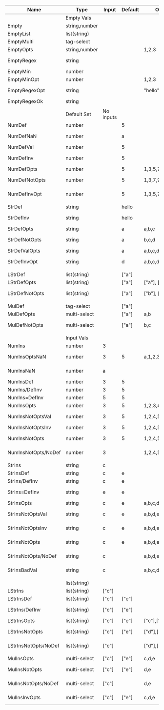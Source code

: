 | Name                 | Type          | Input     | Default | Options           | Validation | -> | Output | Optional | Error         |
|----------------------|---------------|-----------|---------|-------------------|------------|----|--------|----------|---------------|
|                      | Empty Vals    |           |         |                   |            |    |        |          |               |
| Empty                | string,number |           |         |                   |            |    | ""     | false    |               |
| EmptyList            | list(string)  |           |         |                   |            |    | ""     | false    |               |
| EmptyMulti           | tag-select    |           |         |                   |            |    | ""     | false    |               |
| EmptyOpts            | string,number |           |         | 1,2,3             |            |    | ""     | false    |               |
| EmptyRegex           | string        |           |         |                   | world      |    |        |          | regex error   |
| EmptyMin             | number        |           |         |                   | 1-10       |    |        |          | 1 <  < 10     |
| EmptyMinOpt          | number        |           |         | 1,2,3             | 2-5        |    |        |          | 2 <  < 5      |
| EmptyRegexOpt        | string        |           |         | "hello","goodbye" | goodbye    |    |        |          | regex error   |
| EmptyRegexOk         | string        |           |         |                   | .*         |    | ""     | false    |               |
|                      |               |           |         |                   |            |    |        |          |               |
|                      | Default Set   | No inputs |         |                   |            |    |        |          |               |
| NumDef               | number        |           | 5       |                   |            |    | 5      | true     |               |
| NumDefNaN            | number        |           | a       |                   |            |    |        |          | type "number" |   
| NumDefVal            | number        |           | 5       |                   | 3-7        |    | 5      | true     |               |
| NumDefInv            | number        |           | 5       |                   | 10-        |    |        |          | 10 < 5 < 0    |
| NumDefOpts           | number        |           | 5       | 1,3,5,7           | 2-6        |    | 5      | true     |               |
| NumDefNotOpts        | number        |           | 5       | 1,3,7,9           | 2-6        |    |        |          | valid option  |
| NumDefInvOpt         | number        |           | 5       | 1,3,5,7           | 6-10       |    |        |          | 6 < 5 < 10    |
|                      |               |           |         |                   |            |    |        |          |               |
| StrDef               | string        |           | hello   |                   |            |    | hello  | true     |               |
| StrDefInv            | string        |           | hello   |                   | world      |    |        |          | regex error   |
| StrDefOpts           | string        |           | a       | a,b,c             |            |    | a      | true     |               |
| StrDefNotOpts        | string        |           | a       | b,c,d             |            |    |        |          | valid option  |
| StrDefValOpts        | string        |           | a       | a,b,c,d,e,f       | [a-c]      |    | a      | true     |               |
| StrDefInvOpt         | string        |           | d       | a,b,c,d,e,f       | [a-c]      |    |        |          | regex error   |
|                      |               |           |         |                   |            |    |        |          |               |
| LStrDef              | list(string)  |           | ["a"]   |                   |            |    | ["a"]  | true     |               |
| LStrDefOpts          | list(string)  |           | ["a"]   | ["a"], ["b"]      |            |    | ["a"]  | true     |               |
| LStrDefNotOpts       | list(string)  |           | ["a"]   | ["b"], ["c"]      |            |    |        |          | valid option  |
|                      |               |           |         |                   |            |    |        |          |               |
| MulDef               | tag-select    |           | ["a"]   |                   |            |    | ["a"]  | true     |               |
| MulDefOpts           | multi-select  |           | ["a"]   | a,b               |            |    | ["a"]  | true     |               |
| MulDefNotOpts        | multi-select  |           | ["a"]   | b,c               |            |    |        |          | valid option  |
|                      |               |           |         |                   |            |    |        |          |               |
|                      | Input Vals    |           |         |                   |            |    |        |          |               |
| NumIns               | number        | 3         |         |                   |            |    | 3      | false    |               |
| NumInsOptsNaN        | number        | 3         | 5       | a,1,2,3,4,5       | 1-3        |    | 3      | true     | type "number" |  
| NumInsNaN            | number        | a         |         |                   |            |    |        |          | type "number" |      
| NumInsDef            | number        | 3         | 5       |                   |            |    | 3      | true     |               |
| NumIns/DefInv        | number        | 3         | 5       |                   | 1-3        |    | 3      | true     |               |
| NumIns=DefInv        | number        | 5         | 5       |                   | 1-3        |    |        |          | 1 < 5 < 3     |
| NumInsOpts           | number        | 3         | 5       | 1,2,3,4,5         | 1-3        |    | 3      | true     |               |
| NumInsNotOptsVal     | number        | 3         | 5       | 1,2,4,5           | 1-3        |    |        |          | valid option  |
| NumInsNotOptsInv     | number        | 3         | 5       | 1,2,4,5           | 1-2        |    |        | true     | 1 < 3 < 2     |
| NumInsNotOpts        | number        | 3         | 5       | 1,2,4,5           |            |    |        |          | valid option  |
| NumInsNotOpts/NoDef  | number        | 3         |         | 1,2,4,5           |            |    |        |          | valid option  |
|                      |               |           |         |                   |            |    |        |          |               |
| StrIns               | string        | c         |         |                   |            |    | c      | false    |               |
| StrInsDef            | string        | c         | e       |                   |            |    | c      | true     |               |
| StrIns/DefInv        | string        | c         | e       |                   | [a-c]      |    | c      | true     |               |
| StrIns=DefInv        | string        | e         | e       |                   | [a-c]      |    |        |          | regex error   |
| StrInsOpts           | string        | c         | e       | a,b,c,d,e         | [a-c]      |    | c      | true     |               |
| StrInsNotOptsVal     | string        | c         | e       | a,b,d,e           | [a-c]      |    |        |          | valid option  |
| StrInsNotOptsInv     | string        | c         | e       | a,b,d,e           | [a-b]      |    |        |          | regex error   |
| StrInsNotOpts        | string        | c         | e       | a,b,d,e           |            |    |        |          | valid option  |
| StrInsNotOpts/NoDef  | string        | c         |         | a,b,d,e           |            |    |        |          | valid option  |
| StrInsBadVal         | string        | c         |         | a,b,c,d,e         | 1-10       |    |        |          | min cannot    |
|                      |               |           |         |                   |            |    |        |          |               |
|                      | list(string)  |           |         |                   |            |    |        |          |               |
| LStrIns              | list(string)  | ["c"]     |         |                   |            |    | ["c"]  | false    |               |
| LStrInsDef           | list(string)  | ["c"]     | ["e"]   |                   |            |    | ["c"]  | true     |               |
| LStrIns/DefInv       | list(string)  | ["c"]     | ["e"]   |                   | [a-c]      |    |        |          | regex cannot  |
| LStrInsOpts          | list(string)  | ["c"]     | ["e"]   | ["c"],["d"],["e"] |            |    | ["c"]  | true     |               |
| LStrInsNotOpts       | list(string)  | ["c"]     | ["e"]   | ["d"],["e"]       |            |    |        |          | valid option  |
| LStrInsNotOpts/NoDef | list(string)  | ["c"]     |         | ["d"],["e"]       |            |    |        |          | valid option  |
|                      |               |           |         |                   |            |    |        |          |               |
| MulInsOpts           | multi-select  | ["c"]     | ["e"]   | c,d,e             |            |    | ["c"]  | true     |               |
| MulInsNotOpts        | multi-select  | ["c"]     | ["e"]   | d,e               |            |    |        |          | valid option  |
| MulInsNotOpts/NoDef  | multi-select  | ["c"]     |         | d,e               |            |    |        |          | valid option  |
| MulInsInvOpts        | multi-select  | ["c"]     | ["e"]   | c,d,e             | [a-c]      |    |        |          | regex cannot  |